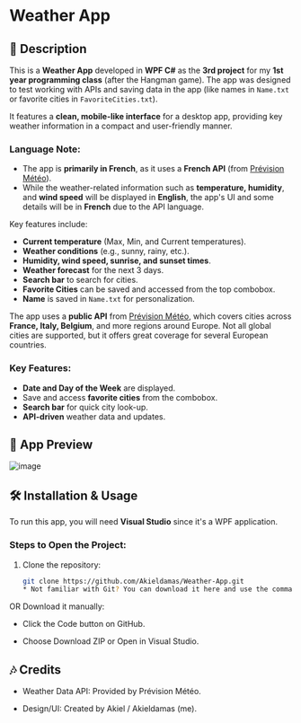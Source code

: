 # Weather App  

## 📝 Description  
This is a **Weather App** developed in **WPF C#** as the **3rd project** for my **1st year programming class** (after the Hangman game). The app was designed to test working with APIs and saving data in the app (like names in `Name.txt` or favorite cities in `FavoriteCities.txt`).  

It features a **clean, mobile-like interface** for a desktop app, providing key weather information in a compact and user-friendly manner.  

### **Language Note:**  
- The app is **primarily in French**, as it uses a **French API** (from [Prévision Météo](https://www.prevision-meteo.ch/)).  
- While the weather-related information such as **temperature, humidity**, and **wind speed** will be displayed in **English**, the app's UI and some details will be in **French** due to the API language.  

Key features include:  
- **Current temperature** (Max, Min, and Current temperatures).  
- **Weather conditions** (e.g., sunny, rainy, etc.).  
- **Humidity, wind speed, sunrise, and sunset times**.  
- **Weather forecast** for the next 3 days.  
- **Search bar** to search for cities.  
- **Favorite Cities** can be saved and accessed from the top combobox.  
- **Name** is saved in `Name.txt` for personalization.  

The app uses a **public API** from [Prévision Météo](https://www.prevision-meteo.ch/), which covers cities across **France, Italy, Belgium**, and more regions around Europe. Not all global cities are supported, but it offers great coverage for several European countries.  

### Key Features:  
- **Date and Day of the Week** are displayed.  
- Save and access **favorite cities** from the combobox.  
- **Search bar** for quick city look-up.  
- **API-driven** weather data and updates.  

## 📸 App Preview  
![image](https://github.com/user-attachments/assets/e74b4e5a-a9f2-42f0-aafe-2568b0d9dc90)  

## 🛠️ Installation & Usage  
To run this app, you will need **Visual Studio** since it's a WPF application.  

### Steps to Open the Project:  
1. Clone the repository:  
   ```sh
   git clone https://github.com/Akieldamas/Weather-App.git
   * Not familiar with Git? You can download it here and use the command above.

OR Download it manually:

   * Click the Code button on GitHub.

   * Choose Download ZIP or Open in Visual Studio.



## 🎶 Credits
* Weather Data API: Provided by Prévision Météo.

* Design/UI: Created by Akiel / Akieldamas (me).
